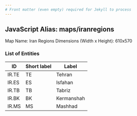 ```yaml
---
# Front matter (even empty) required for Jekyll to process
---
```


## JavaScript Alias: maps/iranregions

Map Name: Iran Regions
Dimensions (Width x Height): 610x570





### List of Entities

ID | Short label | Label
---|---|---|
IR.TE|TE|Tehran
IR.ES|ES|Isfahan
IR.TB|TB|Tabriz
IR.BK|BK|Kermanshah
IR.MS|MS|Mashhad